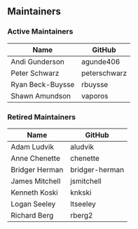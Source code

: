 ## Maintainers

### Active Maintainers
| Name | GitHub |
| --- | --- |
| Andi Gunderson | agunde406 |
| Peter Schwarz | peterschwarz |
| Ryan Beck-Buysse | rbuysse |
| Shawn Amundson | vaporos |

### Retired Maintainers
| Name | GitHub |
| --- | --- |
| Adam Ludvik | aludvik |
| Anne Chenette | chenette |
| Bridger Herman | bridger-herman |
| James Mitchell | jsmitchell |
| Kenneth Koski | knkski |
| Logan Seeley   | ltseeley |
| Richard Berg | rberg2 |
